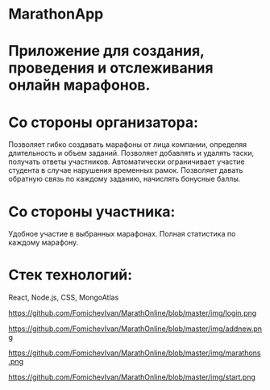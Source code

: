 # MarathonApp

# Приложение для создания, проведения и отслеживания онлайн марафонов.

# Со стороны организатора: 
Позволяет гибко создавать марафоны от лица компании, определяя длительность и объем заданий.
Позволяет добавлять и удалять таски, получать ответы участников.
Автоматически ограничивает участие студента в случае нарушения временных рамок.
Позволяет давать обратную связь по каждому заданию, начислять бонусные баллы.

# Со стороны участника:
Удобное участие в выбранных марафонах.
Полная статистика по каждому марафону. 

# Стек технологий:
React, Node.js, CSS, MongoAtlas


https://github.com/FomichevIvan/MarathOnline/blob/master/img/login.png

https://github.com/FomichevIvan/MarathOnline/blob/master/img/addnew.png

https://github.com/FomichevIvan/MarathOnline/blob/master/img/marathons.png

https://github.com/FomichevIvan/MarathOnline/blob/master/img/start.png



